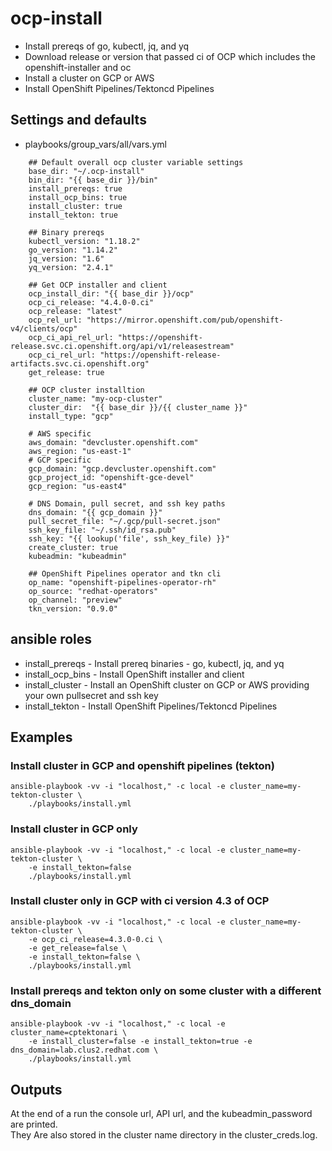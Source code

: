 # ocp-install
- Install prereqs of go, kubectl, jq, and yq
- Download release or version that passed ci of OCP which includes the openshift-installer and oc
- Install a cluster on GCP or AWS
- Install OpenShift Pipelines/Tektoncd Pipelines

## Settings and defaults

- playbooks/group_vars/all/vars.yml

```
    ## Default overall ocp cluster variable settings
    base_dir: "~/.ocp-install"
    bin_dir: "{{ base_dir }}/bin"
    install_prereqs: true
    install_ocp_bins: true
    install_cluster: true
    install_tekton: true
    
    ## Binary prereqs
    kubectl_version: "1.18.2"
    go_version: "1.14.2"
    jq_version: "1.6"
    yq_version: "2.4.1"
    
    ## Get OCP installer and client
    ocp_install_dir: "{{ base_dir }}/ocp"
    ocp_ci_release: "4.4.0-0.ci"
    ocp_release: "latest"
    ocp_rel_url: "https://mirror.openshift.com/pub/openshift-v4/clients/ocp"
    ocp_ci_api_rel_url: "https://openshift-release.svc.ci.openshift.org/api/v1/releasestream"
    ocp_ci_rel_url: "https://openshift-release-artifacts.svc.ci.openshift.org"
    get_release: true
    
    ## OCP cluster installtion
    cluster_name: "my-ocp-cluster"
    cluster_dir:  "{{ base_dir }}/{{ cluster_name }}"
    install_type: "gcp"
    
    # AWS specific
    aws_domain: "devcluster.openshift.com"
    aws_region: "us-east-1"
    # GCP specific
    gcp_domain: "gcp.devcluster.openshift.com"
    gcp_project_id: "openshift-gce-devel"
    gcp_region: "us-east4"
    
    # DNS Domain, pull secret, and ssh key paths
    dns_domain: "{{ gcp_domain }}"
    pull_secret_file: "~/.gcp/pull-secret.json"
    ssh_key_file: "~/.ssh/id_rsa.pub"
    ssh_key: "{{ lookup('file', ssh_key_file) }}"
    create_cluster: true
    kubeadmin: "kubeadmin"
    
    ## OpenShift Pipelines operator and tkn cli
    op_name: "openshift-pipelines-operator-rh"
    op_source: "redhat-operators"
    op_channel: "preview"
    tkn_version: "0.9.0"
```

## ansible roles

- install_prereqs - Install prereq binaries - go, kubectl, jq, and yq  
- install_ocp_bins - Install OpenShift installer and client
- install_cluster - Install an OpenShift cluster on GCP or AWS providing your own pullsecret and ssh key
- install_tekton - Install OpenShift Pipelines/Tektoncd Pipelines

## Examples

### Install cluster in GCP and openshift pipelines (tekton)
```
ansible-playbook -vv -i "localhost," -c local -e cluster_name=my-tekton-cluster \
    ./playbooks/install.yml
```

### Install cluster in GCP only
```
ansible-playbook -vv -i "localhost," -c local -e cluster_name=my-tekton-cluster \
    -e install_tekton=false 
    ./playbooks/install.yml
```

### Install cluster only in GCP with ci version 4.3 of OCP
```
ansible-playbook -vv -i "localhost," -c local -e cluster_name=my-tekton-cluster \
    -e ocp_ci_release=4.3.0-0.ci \
    -e get_release=false \
    -e install_tekton=false \
    ./playbooks/install.yml
```

### Install prereqs and tekton only on some cluster with a different dns_domain
```
ansible-playbook -vv -i "localhost," -c local -e cluster_name=cptektonari \
    -e install_cluster=false -e install_tekton=true -e dns_domain=lab.clus2.redhat.com \
    ./playbooks/install.yml
```

## Outputs
 
At the end of a run the console url, API url, and the kubeadmin_password are printed.  </br>
They Are also stored in the cluster name directory in the cluster_creds.log.